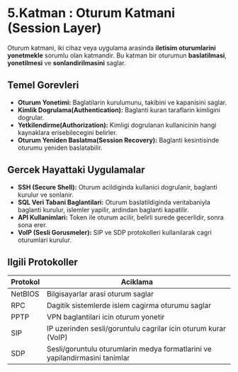 # 5.Katman : Oturum Katmani (Session Layer)

Oturum katmani, iki cihaz veya uygulama arasinda **iletisim oturumlarini yonetmekle** sorumlu olan katmandir. Bu katman bir oturumun **baslatilmasi**, **yonetilmesi** ve **sonlandirilmasini** saglar.

## Temel Gorevleri

- **Oturum Yonetimi:** Baglatilarin kurulumunu, takibini ve kapanisini saglar.
- **Kimlik Dogrulama(Authentication):** Baglanti kuran taraflarin kimligini dogrular.
- **Yetkilendirme(Authorization):** Kimligi dogrulanan kullanicinin hangi kaynaklara erisebilecegini belirler.
- **Oturum Yeniden Baslatma(Session Recovery):** Baglanti kesintisinde oturumu yeniden baslatabilir.

## Gercek Hayattaki Uygulamalar 

- **SSH (Secure Shell):** Oturum acildiginda kullanici dogrulanir, baglanti kurulur ve sonlanir.
- **SQL Veri Tabani Baglantilari:** Oturum baslatildiginda veritabaniyla baglanti kurulur, islemler yapilir, ardindan baglanti kapatilir.
- **API Kullanimlari:** Token ile oturum acilir, belirli surede gecerlidir, sonra sona erer.
- **VoIP (Sesli Gorusmeler):** SIP ve SDP protokolleri kullanilarak cagri oturumlari kurulur.

## Ilgili Protokoller

| Protokol   | Aciklama |
|------------------|---------------|
| NetBIOS          | Bilgisayarlar arasi oturum saglar |
| RPC              | Dagitik sistemlerde islem cagirma oturumu saglar |
| PPTP             | VPN baglantilari icin oturum yonetir |
| SIP              | IP uzerinden sesli/goruntulu cagrilar icin oturum kurar (VoIP)
| SDP              | Sesli/goruntulu oturumlarin medya formatlarini ve yapilandirmasini tanimlar |
